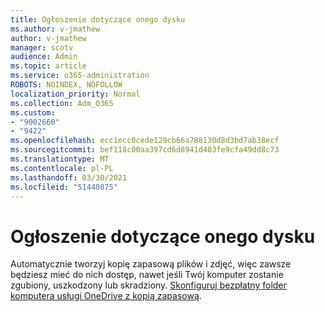 ```yaml
---
title: Ogłoszenie dotyczące onego dysku
ms.author: v-jmathew
author: v-jmathew
manager: scotv
audience: Admin
ms.topic: article
ms.service: o365-administration
ROBOTS: NOINDEX, NOFOLLOW
localization_priority: Normal
ms.collection: Adm_O365
ms.custom:
- "9002660"
- "9422"
ms.openlocfilehash: ecc1ecc0cede129cb66a788130d8d3bd7ab38ecf
ms.sourcegitcommit: bef118c00aa397cd6d8941d403fe9cfa49dd8c73
ms.translationtype: MT
ms.contentlocale: pl-PL
ms.lasthandoff: 03/30/2021
ms.locfileid: "51440875"
---
```

# <a name="one-drive-announcement"></a>Ogłoszenie dotyczące onego dysku

Automatycznie tworzyj kopię zapasową plików i zdjęć, więc zawsze będziesz mieć do nich dostęp, nawet jeśli Twój komputer zostanie zgubiony, uszkodzony lub skradziony. [Skonfiguruj bezpłatny folder komputera usługi OneDrive z kopią zapasową](https://www.microsoft.com/microsoft-365/onedrive/pc-cloud-backup).
